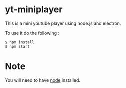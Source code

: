# yt-miniplayer
This is a mini youtube player using node.js and electron.

To use it do the following :
```console
$ npm install
$ npm start
```

# Note
You will need to have [node](https://nodejs.org/en/download/) installed.
